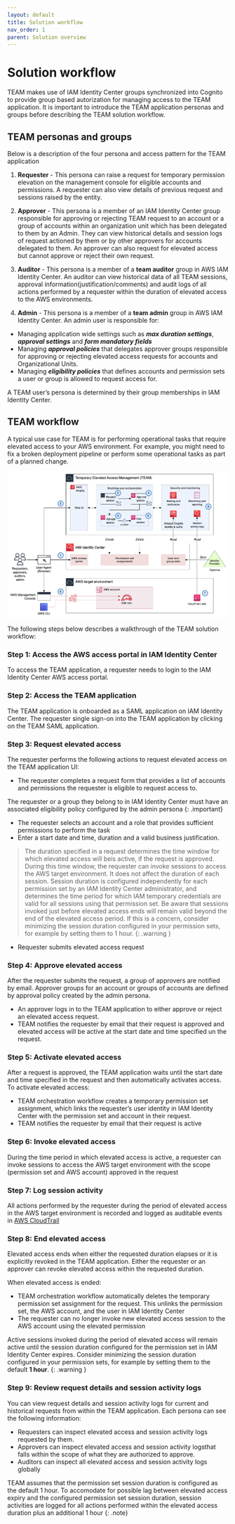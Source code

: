 ```yaml
---
layout: default
title: Solution workflow
nav_order: 1
parent: Solution overview
---
```


# Solution workflow

TEAM makes use of IAM Identity Center groups synchronized into Cognito to provide group based autorization for managing access to the TEAM application. It is important to introduce the TEAM application personas and groups before describing the TEAM solution workflow.

## TEAM personas and groups
Below is a description of the four persona and access pattern for the TEAM application

1. **Requester** - This persona can raise a request for temporary permission elevation on the management console for eligible accounts and permissions.  A requester can also view details of previous request and sessions raised by the entity.

2. **Approver** - This persona is a member of an IAM Identity Center group responsible for approving or rejecting TEAM request to an account or a group of accounts within an organization unit which has been delegated to them by an Admin. They can view historical details and session logs of request actioned by them or by other approvers for accounts delegated to them.
An approver can also request for elevated access but cannot approve or reject their own request.

3. **Auditor** - This persona is a member of a **team auditor** group in AWS IAM Identity Center. An auditor can view historical data of all TEAM sessions, approval information(justification/comments) and audit logs of all actions performed by a requester within the duration of elevated access to the AWS environments.

4. **Admin** - This persona is a member of a **team admin** group in AWS IAM Identity Center. An admin user is responsible for:
- Managing application wide settings such as ***max duration settings***, ***approval settings*** and ***form mandatory fields***
- Managing ***approval policies*** that delegates approver groups responsible for approving or rejecting elevated access requests for accounts and Organizational Units.
- Managing ***eligibility policies*** that defines accounts and permission sets a user or group is allowed to request access for.

A TEAM user’s persona is determined by their group memberships in IAM Identity Center.

## TEAM workflow

A typical use case for TEAM is for performing operational tasks that require elevated access to your AWS environment. For example, you might need to fix a broken deployment pipeline or perform some operational tasks as part of a planned change. 

![Solution workflow](/docs/assets/images/workflow.png)



The following steps below describes a walkthrough of the TEAM solution workflow:
### Step 1: Access the AWS access portal in IAM Identity Center 
To access the TEAM application, a requester needs to login to the IAM Identity Center AWS access portal. 
### Step 2: Access the TEAM application 
The TEAM application is onboarded as a SAML application on IAM Identity Center.
The requester single sign-on into the TEAM application by clicking on the TEAM SAML application.

### Step 3: Request elevated access
The requester performs the following actions to request elevated access on the TEAM application UI:
  - The requester completes a request form that provides a list of accounts and permissions the requester is eligible to request access to.

The requester or a group they belong to in IAM Identity Center must have an associated eligibility policy configured by the admin persona 
{: .important}
  - The requester selects an account and a role that provides sufficient permissions to perform the task
  - Enter a start date and time, duration and a valid business justification.

> The duration specified in a request determines the time window for which elevated access will beis active, if the request is approved. During this time window, the requester can invoke sessions to access the AWS target environment. It does not affect the duration of each session. Session duration is configured independently for each permission set by an IAM Identity Center administrator, and determines the time period for which IAM temporary credentials are valid for all sessions using that permission set. Be aware that sessions invoked just before elevated access ends will remain valid beyond the end of the elevated access period. If this is a concern, consider minimizing the session duration configured in your permission sets, for example by setting them to 1 hour.
{: .warning }
- Requester submits elevated access request

### Step 4: Approve elevated access
After the requester submits the request, a group of approvers are notified by email. Approver groups for an account or groups of accounts are defined by approval policy created by the admin persona.
- An approver logs in to the TEAM application to either approve or reject an elevated access request.
- TEAM notifies the requester by email that their request is approved and elevated access will be active at the start date and time specified un the request.


### Step 5: Activate elevated access
After a request is approved, the TEAM application waits until the start date and time specified in the request and then automatically activates access. 
To activate elevated access:
- TEAM orchestration workflow creates a temporary permission set assignment, which links the requester’s user identity in IAM Identity Center with the permission set and account in their request. 
- TEAM notifies the requester by email that their request is active

### Step 6: Invoke elevated access
During the time period in which elevated access is active, a requester can invoke sessions to access the AWS target environment with the scope (permission set and AWS account) approved in the request

### Step 7: Log session activity
All actions performed by the requester during the period of elevated access in the AWS target environment is recorded and logged as auditable events in [AWS CloudTrail](https://aws.amazon.com/cloudtrail/)

### Step 8: End elevated access
Elevated access ends when either the requested duration elapses or it is explicitly revoked in the TEAM application. Either the requester or an approver can revoke elevated access within the requested duration.

When elevated access is ended:
- TEAM orchestration workflow automatically deletes the temporary permission set assignment for the request. This unlinks the permission set, the AWS account, and the user in IAM Identity Center
- The requester can no longer invoke new elevated access session to the AWS account using the elevated permission

Active sessions invoked during the period of elevated access will remain active until the session duration configured for the permission set in IAM Identity Center expires. Consider minimizing the session duration configured in your permission sets, for example by setting them to the default **1 hour**. 
{: .warning }

### Step 9: Review request details and session activity logs
You can view request details and session activity logs for current and historical requests from within the TEAM application. Each persona can see the following information:
- Requesters can inspect elevated access and session activity logs requested by them.
- Approvers can inspect elevated access and session activity logsthat falls within the scope of what they are authorized to approve.
- Auditors can inspect all elevated access and session activity logs globally

TEAM assumes that the permission set session duration is configured as the default 1 hour. 
To accomodate for possible lag between elevated access expiry and the configured permission set session duration, session activities are logged for all actions performed within the elevated access duration plus an additional 1 hour
{: .note}
